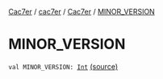 [Cac7er](../../index.md) / [cac7er](../index.md) / [Cac7er](index.md) / [MINOR_VERSION](./-m-i-n-o-r_-v-e-r-s-i-o-n.md)

# MINOR_VERSION

`val MINOR_VERSION: `[`Int`](https://kotlinlang.org/api/latest/jvm/stdlib/kotlin/-int/index.html) [(source)](http://2wiqua.wcaokaze.com/gitbucket/wcaokaze/Cac7er/blob/master/src/main/java/cac7er/Cac7er.kt#L61)